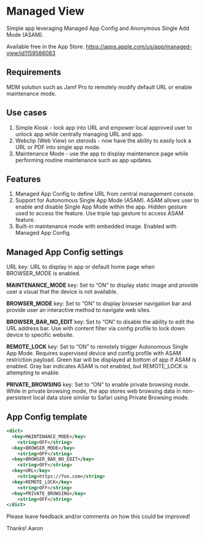 # Managed View
Simple app leveraging Managed App Config and Anonymous Single Add Mode (ASAM).

Available free in the App Store.
https://apps.apple.com/us/app/managed-view/id1159586083

## Requirements
MDM solution such as Jamf Pro to remotely modify default URL or enable maintenance mode.

## Use cases
1. Simple Kiosk - lock app into URL and empower local approved user to unlock app while centrally managing URL and app.
2. Webclip (Web View) on steroids - now have the ability to easily lock a URL or PDF into single app mode.
3. Maintenance Mode - use the app to display maintenance page while performing routine maintenance such as app updates.

## Features
1. Managed App Config to define URL from central management console.
2. Support for Autonomous Single App Mode (ASAM). ASAM allows user to enable and disable Single App Mode within the app.  Hidden gesture used to access the feature.  Use triple tap gesture to access ASAM feature.
2. Built-in maintenance mode with embedded image.  Enabled with Managed App Config.

## Managed App Config settings

URL key: URL to display in app or default home page when BROWSER_MODE is enabled.

**MAINTENANCE_MODE** key: Set to “ON” to display static image and provide user a visual that the device is not available.

**BROWSER_MODE** key: Set to “ON” to display browser navigation bar and provide user an interactive method to navigate web sites.

**BROWSER_BAR_NO_EDIT** key: Set to “ON” to disable the ability to edit the URL address bar.  Use with content filter via config profile to lock down device to specific website.

**REMOTE_LOCK** key: Set to “ON” to remotely trigger Autonomous Single App Mode.  Requires supervised device and config profile with ASAM restriction payload.  Green bar will be displayed at bottom of app if ASAM is enabled.  Gray bar indicates ASAM is not enabled, but REMOTE_LOCK is attempting to enable.

**PRIVATE_BROWSING** key: Set to “ON” to enable private browsing mode. While in private browsing mode, the app stores web browsing data in non-persistent local data store similar to Safari using Private Browsing mode.

## App Config template
```xml
<dict>
  <key>MAINTENANCE_MODE</key>
    <string>OFF</string>
  <key>BROWSER_MODE</key> 
    <string>OFF</string>
  <key>BROWSER_BAR_NO_EDIT</key>
    <string>OFF</string>
  <key>URL</key>
    <string>https://foo.com</string>
  <key>REMOTE_LOCK</key> 
    <string>OFF</string>
  <key>PRIVATE_BROWSING</key> 
    <string>OFF</string>
</dict>
```

Please leave feedback and/or comments on how this could be improved!

Thanks! Aaron
